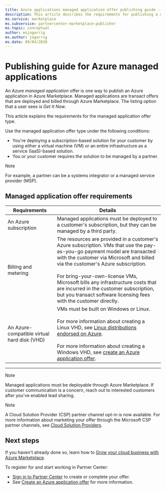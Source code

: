 ```yaml
---
title: Azure applications managed application offer publishing guide - Azure Marketplace
description: This article describes the requirements for publishing a managed application in Azure Marketplace.
ms.service: marketplace
ms.subservice: partnercenter-marketplace-publisher
ms.topic: conceptual
author: msjogarrig
ms.author: jogarrig
ms.date: 09/04/2020
---
```


# Publishing guide for Azure managed applications

An Azure *managed application* offer is one way to publish an Azure application in Azure Marketplace. Managed applications are transact offers that are deployed and billed through Azure Marketplace. The listing option that a user sees is *Get It Now*.

This article explains the requirements for the managed application offer type.

Use the managed application offer type under the following conditions:

- You're deploying a subscription-based solution for your customer by using either a virtual machine (VM) or an entire infrastructure as a service (IaaS)-based solution.
- You or your customer requires the solution to be managed by a partner.

>[!NOTE]
>For example, a partner can be a systems integrator or a managed service provider (MSP).  

## Managed application offer requirements

|Requirements |Details  |
|---------|---------|
|An Azure subscription | Managed applications must be deployed to a customer's subscription, but they can be managed by a third party. |
|Billing and metering    |  The resources are provided in a customer's Azure subscription. VMs that use the pay-as-you-go payment model are transacted with the customer via Microsoft and billed via the customer's Azure subscription. <br><br> For bring-your-own-license VMs, Microsoft bills any infrastructure costs that are incurred in the customer subscription, but you transact software licensing fees with the customer directly.        |
|An Azure-compatible virtual hard disk (VHD)    |   VMs must be built on Windows or Linux.<br><br>For more information about creating a Linux VHD, see [Linux distributions endorsed on Azure](../virtual-machines/linux/endorsed-distros.md).<br><br>For more information about creating a Windows VHD, see [create an Azure application offer](./create-new-azure-apps-offer.md). |

---

> [!NOTE]
> Managed applications must be deployable through Azure Marketplace. If customer communication is a concern, reach out to interested customers after you've enabled lead sharing.  

> [!Note]
> A Cloud Solution Provider (CSP) partner channel opt-in is now available. For more information about marketing your offer through the Microsoft CSP partner channels, see [Cloud Solution Providers](./cloud-solution-providers.md).

## Next steps

If you haven't already done so, learn how to [Grow your cloud business with Azure Marketplace](https://azuremarketplace.microsoft.com/sell).

To register for and start working in Partner Center:

- [Sign in to Partner Center](https://partner.microsoft.com/dashboard/account/v3/enrollment/introduction/partnership) to create or complete your offer.
- See [Create an Azure application offer](./create-new-azure-apps-offer.md) for more information.
